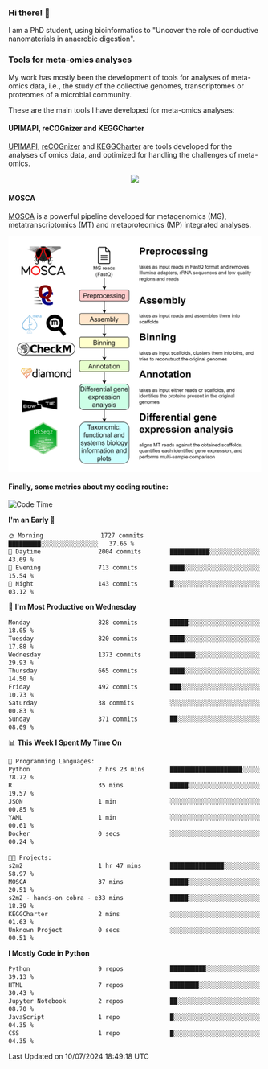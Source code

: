 ### Hi there! 👋

I am a PhD student, using bioinformatics to "Uncover the role of conductive nanomaterials in anaerobic digestion".

### Tools for meta-omics analyses

My work has mostly been the development of tools for analyses of meta-omics data, i.e., the study of the collective genomes, transcriptomes or proteomes of a microbial community.

These are the main tools I have developed for meta-omics analyses:

#### UPIMAPI, reCOGnizer and KEGGCharter

[UPIMAPI](https://github.com/iquasere/UPIMAPI), [reCOGnizer](https://github.com/iquasere/reCOGnizer) and [KEGGCharter](https://github.com/iquasere/KEGGCharter) are tools developed for the analyses of omics data, and optimized for handling the challenges of meta-omics.

<p align="center">
    <img src="assets/annotation_paper.png">
</p>

#### MOSCA

[MOSCA](https://github.com/iquasere/MOSCA) is a powerful pipeline developed for metagenomics (MG), metatranscriptomics (MT) and metaproteomics (MP) integrated analyses.

<p align="center">
    <img src="assets/mosca_workflow.png" align="center" width="700">
</p>


#### Finally, some metrics about my coding routine:

<!--START_SECTION:waka-->
![Code Time](http://img.shields.io/badge/Code%20Time-846%20hrs%2013%20mins-blue)

**I'm an Early 🐤** 

```text
🌞 Morning                1727 commits        █████████░░░░░░░░░░░░░░░░   37.65 % 
🌆 Daytime                2004 commits        ███████████░░░░░░░░░░░░░░   43.69 % 
🌃 Evening                713 commits         ████░░░░░░░░░░░░░░░░░░░░░   15.54 % 
🌙 Night                  143 commits         █░░░░░░░░░░░░░░░░░░░░░░░░   03.12 % 
```
📅 **I'm Most Productive on Wednesday** 

```text
Monday                   828 commits         █████░░░░░░░░░░░░░░░░░░░░   18.05 % 
Tuesday                  820 commits         ████░░░░░░░░░░░░░░░░░░░░░   17.88 % 
Wednesday                1373 commits        ███████░░░░░░░░░░░░░░░░░░   29.93 % 
Thursday                 665 commits         ████░░░░░░░░░░░░░░░░░░░░░   14.50 % 
Friday                   492 commits         ███░░░░░░░░░░░░░░░░░░░░░░   10.73 % 
Saturday                 38 commits          ░░░░░░░░░░░░░░░░░░░░░░░░░   00.83 % 
Sunday                   371 commits         ██░░░░░░░░░░░░░░░░░░░░░░░   08.09 % 
```


📊 **This Week I Spent My Time On** 

```text
💬 Programming Languages: 
Python                   2 hrs 23 mins       ████████████████████░░░░░   78.72 % 
R                        35 mins             █████░░░░░░░░░░░░░░░░░░░░   19.57 % 
JSON                     1 min               ░░░░░░░░░░░░░░░░░░░░░░░░░   00.85 % 
YAML                     1 min               ░░░░░░░░░░░░░░░░░░░░░░░░░   00.61 % 
Docker                   0 secs              ░░░░░░░░░░░░░░░░░░░░░░░░░   00.24 % 

🐱‍💻 Projects: 
s2m2                     1 hr 47 mins        ███████████████░░░░░░░░░░   58.97 % 
MOSCA                    37 mins             █████░░░░░░░░░░░░░░░░░░░░   20.51 % 
s2m2 - hands-on cobra - e33 mins             █████░░░░░░░░░░░░░░░░░░░░   18.39 % 
KEGGCharter              2 mins              ░░░░░░░░░░░░░░░░░░░░░░░░░   01.63 % 
Unknown Project          0 secs              ░░░░░░░░░░░░░░░░░░░░░░░░░   00.51 % 
```

**I Mostly Code in Python** 

```text
Python                   9 repos             ██████████░░░░░░░░░░░░░░░   39.13 % 
HTML                     7 repos             ████████░░░░░░░░░░░░░░░░░   30.43 % 
Jupyter Notebook         2 repos             ██░░░░░░░░░░░░░░░░░░░░░░░   08.70 % 
JavaScript               1 repo              █░░░░░░░░░░░░░░░░░░░░░░░░   04.35 % 
CSS                      1 repo              █░░░░░░░░░░░░░░░░░░░░░░░░   04.35 % 
```




 Last Updated on 10/07/2024 18:49:18 UTC
<!--END_SECTION:waka-->
